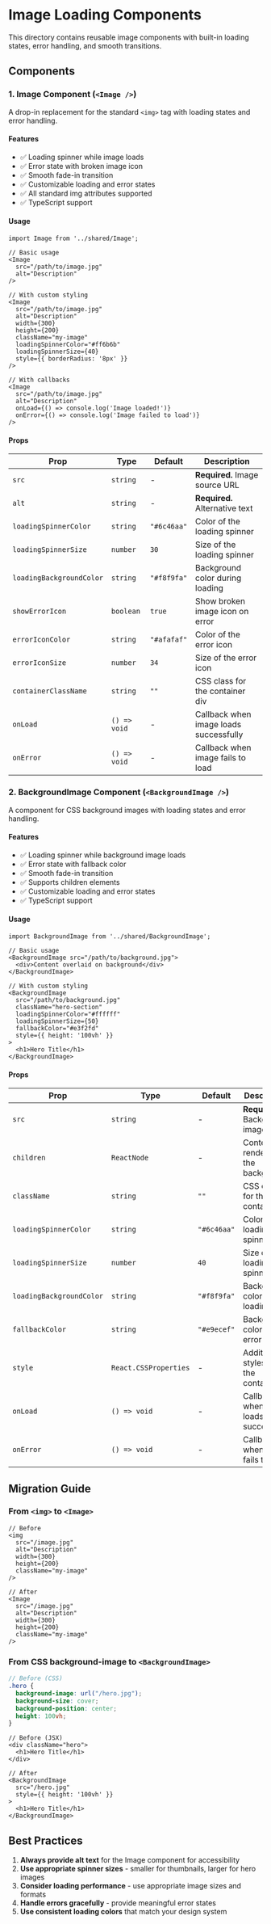 # Image Loading Components

This directory contains reusable image components with built-in loading states, error handling, and smooth transitions.

## Components

### 1. Image Component (`<Image />`)

A drop-in replacement for the standard `<img>` tag with loading states and error handling.

#### Features

- ✅ Loading spinner while image loads
- ✅ Error state with broken image icon
- ✅ Smooth fade-in transition
- ✅ Customizable loading and error states
- ✅ All standard img attributes supported
- ✅ TypeScript support

#### Usage

```tsx
import Image from '../shared/Image';

// Basic usage
<Image
  src="/path/to/image.jpg"
  alt="Description"
/>

// With custom styling
<Image
  src="/path/to/image.jpg"
  alt="Description"
  width={300}
  height={200}
  className="my-image"
  loadingSpinnerColor="#ff6b6b"
  loadingSpinnerSize={40}
  style={{ borderRadius: '8px' }}
/>

// With callbacks
<Image
  src="/path/to/image.jpg"
  alt="Description"
  onLoad={() => console.log('Image loaded!')}
  onError={() => console.log('Image failed to load')}
/>
```

#### Props

| Prop                     | Type         | Default     | Description                            |
| ------------------------ | ------------ | ----------- | -------------------------------------- |
| `src`                    | `string`     | -           | **Required.** Image source URL         |
| `alt`                    | `string`     | -           | **Required.** Alternative text         |
| `loadingSpinnerColor`    | `string`     | `"#6c46aa"` | Color of the loading spinner           |
| `loadingSpinnerSize`     | `number`     | `30`        | Size of the loading spinner            |
| `loadingBackgroundColor` | `string`     | `"#f8f9fa"` | Background color during loading        |
| `showErrorIcon`          | `boolean`    | `true`      | Show broken image icon on error        |
| `errorIconColor`         | `string`     | `"#afafaf"` | Color of the error icon                |
| `errorIconSize`          | `number`     | `34`        | Size of the error icon                 |
| `containerClassName`     | `string`     | `""`        | CSS class for the container div        |
| `onLoad`                 | `() => void` | -           | Callback when image loads successfully |
| `onError`                | `() => void` | -           | Callback when image fails to load      |

### 2. BackgroundImage Component (`<BackgroundImage />`)

A component for CSS background images with loading states and error handling.

#### Features

- ✅ Loading spinner while background image loads
- ✅ Error state with fallback color
- ✅ Smooth fade-in transition
- ✅ Supports children elements
- ✅ Customizable loading and error states
- ✅ TypeScript support

#### Usage

```tsx
import BackgroundImage from '../shared/BackgroundImage';

// Basic usage
<BackgroundImage src="/path/to/background.jpg">
  <div>Content overlaid on background</div>
</BackgroundImage>

// With custom styling
<BackgroundImage
  src="/path/to/background.jpg"
  className="hero-section"
  loadingSpinnerColor="#ffffff"
  loadingSpinnerSize={50}
  fallbackColor="#e3f2fd"
  style={{ height: '100vh' }}
>
  <h1>Hero Title</h1>
</BackgroundImage>
```

#### Props

| Prop                     | Type                  | Default     | Description                            |
| ------------------------ | --------------------- | ----------- | -------------------------------------- |
| `src`                    | `string`              | -           | **Required.** Background image URL     |
| `children`               | `ReactNode`           | -           | Content to render over the background  |
| `className`              | `string`              | `""`        | CSS class for the container            |
| `loadingSpinnerColor`    | `string`              | `"#6c46aa"` | Color of the loading spinner           |
| `loadingSpinnerSize`     | `number`              | `40`        | Size of the loading spinner            |
| `loadingBackgroundColor` | `string`              | `"#f8f9fa"` | Background color during loading        |
| `fallbackColor`          | `string`              | `"#e9ecef"` | Background color on error              |
| `style`                  | `React.CSSProperties` | -           | Additional styles for the container    |
| `onLoad`                 | `() => void`          | -           | Callback when image loads successfully |
| `onError`                | `() => void`          | -           | Callback when image fails to load      |

## Migration Guide

### From `<img>` to `<Image>`

```tsx
// Before
<img
  src="/image.jpg"
  alt="Description"
  width={300}
  height={200}
  className="my-image"
/>

// After
<Image
  src="/image.jpg"
  alt="Description"
  width={300}
  height={200}
  className="my-image"
/>
```

### From CSS background-image to `<BackgroundImage>`

```scss
// Before (CSS)
.hero {
  background-image: url("/hero.jpg");
  background-size: cover;
  background-position: center;
  height: 100vh;
}
```

```tsx
// Before (JSX)
<div className="hero">
  <h1>Hero Title</h1>
</div>

// After
<BackgroundImage
  src="/hero.jpg"
  style={{ height: '100vh' }}
>
  <h1>Hero Title</h1>
</BackgroundImage>
```

## Best Practices

1. **Always provide alt text** for the Image component for accessibility
2. **Use appropriate spinner sizes** - smaller for thumbnails, larger for hero images
3. **Consider loading performance** - use appropriate image sizes and formats
4. **Handle errors gracefully** - provide meaningful error states
5. **Use consistent loading colors** that match your design system
